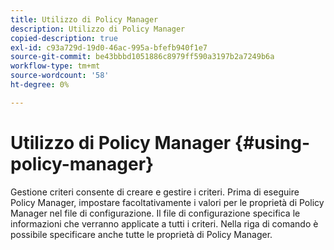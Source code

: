 ```yaml
---
title: Utilizzo di Policy Manager
description: Utilizzo di Policy Manager
copied-description: true
exl-id: c93a729d-19d0-46ac-995a-bfefb940f1e7
source-git-commit: be43bbbd1051886c8979ff590a3197b2a7249b6a
workflow-type: tm+mt
source-wordcount: '58'
ht-degree: 0%

---
```


# Utilizzo di Policy Manager {#using-policy-manager}

Gestione criteri consente di creare e gestire i criteri. Prima di eseguire Policy Manager, impostare facoltativamente i valori per le proprietà di Policy Manager nel file di configurazione. Il file di configurazione specifica le informazioni che verranno applicate a tutti i criteri. Nella riga di comando è possibile specificare anche tutte le proprietà di Policy Manager.
